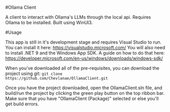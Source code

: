 #Ollama Client

A client to interact with Ollama's LLMs through the local api. Requires Ollama to be installed. Built using WinUI3.

#Usage

This app is still in it's development stage and requires Visual Studio to run. You can install it here: https://visualstudio.microsoft.com/
You will also need to install .NET 9 and the Windows App SDK. A guide on how to do that here: https://developer.microsoft.com/en-us/windows/downloads/windows-sdk/

When you've downloaded all of the pre-requisites, you can download the project using git:
`git clone https://github.com/Chevlanae/OllamaClient.git`

Once you have the project downloaded, open the OllamaClient.sln file, and build/run the project by clicking the green play button on the top ribbon bar.
Make sure that you have "OllamaClient (Package)" selected or else you'll get build errors.
